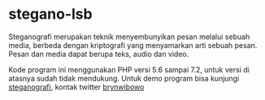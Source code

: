 # stegano-lsb
Steganografi merupakan teknik menyembunyikan pesan melalui sebuah media, berbeda dengan kriptografi yang menyamarkan arti sebuah pesan.
Pesan dan media dapat berupa teks, audio dan video.

Kode program ini menggunakan PHP versi 5.6 sampai 7.2, untuk versi di atasnya sudah tidak mendukung.
Untuk demo program bisa kunjungi [steganografi](https://demo-stegano.000webhostapp.com), kontak twitter [brynwibowo](https://twitter.com/brynwibowo)

